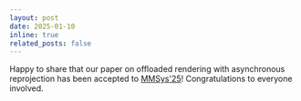 ```yaml
---
layout: post
date: 2025-01-10
inline: true
related_posts: false
---
```


Happy to share that our paper on offloaded rendering with asynchronous reprojection has been accepted to [MMSys'25](https://2025.acmmmsys.org/)! Congratulations to everyone involved.
